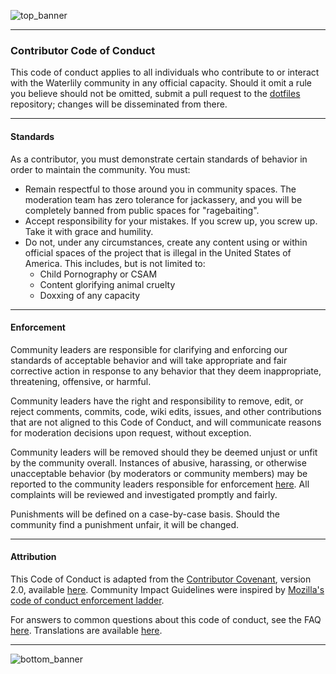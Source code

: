 ![top_banner](./.github/banner.jpg)

---

### Contributor Code of Conduct
This code of conduct applies to all individuals who contribute to or interact with the Waterlily community in any official capacity. Should it omit a rule you believe should not be omitted, submit a pull request to the [dotfiles](https://github.com/waterlily-teams/.github) repository; changes will be disseminated from there.

---

#### Standards
As a contributor, you must demonstrate certain standards of behavior in order to maintain the community. You must:

- Remain respectful to those around you in community spaces. The moderation team has zero tolerance for jackassery, and you will be completely banned from public spaces for "ragebaiting".
- Accept responsibility for your mistakes. If you screw up, you screw up. Take it with grace and humility.
- Do not, under any circumstances, create any content using or within official spaces of the project that is illegal in the United States of America. This includes, but is not limited to:
  - Child Pornography or CSAM
  - Content glorifying animal cruelty
  - Doxxing of any capacity

---

#### Enforcement
Community leaders are responsible for clarifying and enforcing our standards of acceptable behavior and will take appropriate and fair corrective action in response to any behavior that they deem inappropriate, threatening, offensive, or harmful.

Community leaders have the right and responsibility to remove, edit, or reject comments, commits, code, wiki edits, issues, and other contributions that are not aligned to this Code of Conduct, and will communicate reasons for moderation decisions upon request, without exception.

Community leaders will be removed should they be deemed unjust or unfit by the community overall. Instances of abusive, harassing, or otherwise unacceptable behavior (by moderators or community members) may be reported to the community leaders responsible for enforcement [here](mailto:israfiel_buisness.nearly025@passfwd.com). All complaints will be reviewed and investigated promptly and fairly.

Punishments will be defined on a case-by-case basis. Should the community find a punishment unfair, it will be changed.

---

#### Attribution

This Code of Conduct is adapted from the [Contributor Covenant](https://www.contributor-covenant.org), version 2.0, available [here](https://www.contributor-covenant.org/version/2/0/code_of_conduct.html). Community Impact Guidelines were inspired by [Mozilla's code of conduct enforcement ladder](https://github.com/mozilla/diversity).

For answers to common questions about this code of conduct, see the FAQ [here](https://www.contributor-covenant.org/faq). Translations are available [here](https://www.contributor-covenant.org/translations).

---

![bottom_banner](./.github/banner.jpg)
